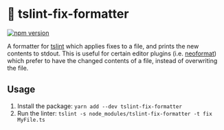 # 🔧 tslint-fix-formatter

[![npm version](https://badge.fury.io/js/tslint-fix-formatter.svg)](https://badge.fury.io/js/tslint-fix-formatter)

A formatter for [tslint](https://github.com/palantir/tslint) which applies
fixes to a file, and prints the new contents to stdout. This is useful for
certain editor plugins (i.e. [neoformat](https://github.com/sbdchd/neoformat))
which prefer to have the changed contents of a file, instead of overwriting the
file.

## Usage

1. Install the package: `yarn add --dev tslint-fix-formatter`
2. Run the linter: `tslint -s node_modules/tslint-fix-formatter -t fix MyFile.ts`
